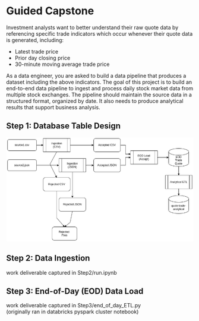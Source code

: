 # Guided Capstone

Investment analysts want to better understand their raw quote data by referencing specific trade indicators which occur whenever their quote data is generated, including:
- Latest trade price
- Prior day closing price
- 30-minute moving average trade price

As a data engineer, you are asked to build a data pipeline that produces a dataset including the above indicators. The goal of this project is to build an end-to-end data pipeline to ingest and process daily stock market data from multiple stock exchanges. The pipeline should maintain the source data in a structured format, organized by date. It also needs to produce analytical results that support business analysis.

## Step 1: Database Table Design

![alt text](https://github.com/conner-mcnicholas/TradingDB/blob/main/arch_diagram.png?raw=true)

## Step 2: Data Ingestion

work deliverable captured in Step2/run.ipynb

## Step 3: End-of-Day (EOD) Data Load

work deliverable captured in Step3/end_of_day_ETL.py <br>
(originally ran in databricks pyspark cluster notebook)
